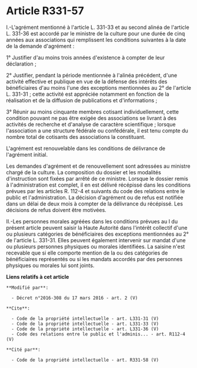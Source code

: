 # Article R331-57

I.-L'agrément mentionné à l'article L. 331-33 et au second alinéa de l'article L. 331-36 est accordé par le ministre de la
culture pour une durée de cinq années aux associations qui remplissent les conditions suivantes à la date de la demande
d'agrément : 

1° Justifier d'au moins trois années d'existence à compter de leur déclaration ; 

2° Justifier, pendant la période mentionnée à l'alinéa précédent, d'une activité effective et publique en vue de la défense
des intérêts des bénéficiaires d'au moins l'une des exceptions mentionnées au 2° de l'article L. 331-31 ; cette activité est
appréciée notamment en fonction de la réalisation et de la diffusion de publications et d'informations ; 

3° Réunir au moins cinquante membres cotisant individuellement, cette condition pouvant ne pas être exigée des associations
se livrant à des activités de recherche et d'analyse de caractère scientifique ; lorsque l'association a une structure
fédérale ou confédérale, il est tenu compte du nombre total de cotisants des associations la constituant. 

L'agrément est renouvelable dans les conditions de délivrance de l'agrément initial. 

Les demandes d'agrément et de renouvellement sont adressées au ministre chargé de la culture. La composition du dossier et
les modalités d'instruction sont fixées par arrêté de ce ministre. Lorsque le dossier remis à l'administration est complet,
il en est délivré récépissé dans les conditions prévues par les articles R. 112-4 et suivants du code des relations entre le
public et l'administration. La décision d'agrément ou de refus est notifiée dans un délai de deux mois à compter de la
délivrance du récépissé. Les décisions de refus doivent être motivées. 

II.-Les personnes morales agréées dans les conditions prévues au I du présent article peuvent saisir la Haute Autorité dans
l'intérêt collectif d'une ou plusieurs catégories de bénéficiaires des exceptions mentionnées au 2° de l'article L. 331-31.
Elles peuvent également intervenir sur mandat d'une ou plusieurs personnes physiques ou morales identifiées. La saisine n'est
recevable que si elle comporte mention de la ou des catégories de bénéficiaires représentés ou si les mandats accordés par
des personnes physiques ou morales lui sont joints.

**Liens relatifs à cet article**

	**Modifié par**:

	  - Décret n°2016-308 du 17 mars 2016 - art. 2 (V)

	**Cite**:

	  - Code de la propriété intellectuelle - art. L331-31 (V)
	  - Code de la propriété intellectuelle - art. L331-33 (V)
	  - Code de la propriété intellectuelle - art. L331-36 (V)
	  - Code des relations entre le public et l'adminis... - art. R112-4 (V)

	**Cité par**:

	  - Code de la propriété intellectuelle - art. R331-58 (V)
